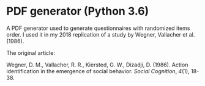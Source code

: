 # PDF generator (Python 3.6)
A PDF generator used to generate questionnaires with randomized items order.
I used it in my 2018 replication of a study by Wegner, Vallacher et al. (1986).

The original article:

Wegner, D. M., Vallacher, R. R., Kiersted, G. W., Dizadji, D. (1986). Action identification in the emergence of social behavior. *Social Cognition*, *4*(1), 18-38.
